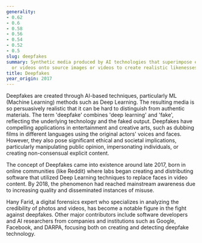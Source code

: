```yaml
---
generality:
- 0.62
- 0.6
- 0.58
- 0.56
- 0.54
- 0.52
- 0.5
slug: deepfakes
summary: Synthetic media produced by AI technologies that superimpose existing images
  or videos onto source images or videos to create realistic likenesses.
title: Deepfakes
year_origin: 2017
---
```


Deepfakes are created through AI-based techniques, particularly ML (Machine Learning) methods such as Deep Learning. The resulting media is so persuasively realistic that it can be hard to distinguish from authentic materials. The term 'deepfake' combines 'deep learning' and 'fake', reflecting the underlying technology and the faked output. Deepfakes have compelling applications in entertainment and creative arts, such as dubbing films in different languages using the original actors' voices and faces. However, they also pose significant ethical and societal implications, particularly manipulating public opinion, impersonating individuals, or creating non-consensual explicit content.

The concept of Deepfakes came into existence around late 2017, born in online communities (like Reddit) where labs began creating and distributing software that utilized Deep Learning techniques to replace faces in video content. By 2018, the phenomenon had reached mainstream awareness due to increasing quality and disseminated instances of misuse.

Hany Farid, a digital forensics expert who specializes in analyzing the credibility of photos and videos, has become a notable figure in the fight against deepfakes. Other major contributors include software developers and AI researchers from companies and institutions such as Google, Facebook, and DARPA, focusing both on creating and detecting deepfake technology.